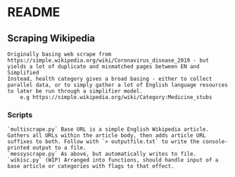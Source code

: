 # README

## Scraping Wikipedia
    Originally basing web scrape from https://simple.wikipedia.org/wiki/Coronavirus_disease_2019 - but yields a lot of duplicate and mismatched pages between EN and Simplified
    Instead, health category gives a broad basing - either to collect parallel data, or to simply gather a lot of English language resources to later be run through a simplifier model.
        e.g https://simple.wikipedia.org/wiki/Category:Medicine_stubs

### Scripts
    `multiscrape.py` Base URL is a simple English Wikipedia article. Gathers all URLs within the article body, then adds article URL suffixes to both. Follow with `> outputfile.txt` to write the console-printed output to a file.
    `messyscrape.py` As above, but automatically writes to file.
    `wikisc.py` (WIP) Arranged into functions, should handle input of a base article or categories with flags to that effect.